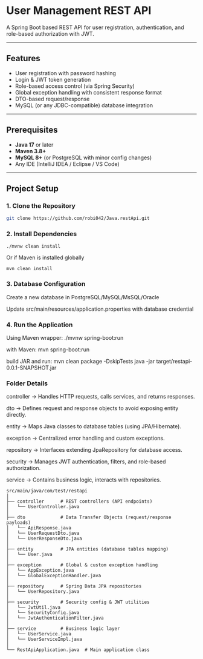 # User Management REST API

A Spring Boot based REST API for user registration, authentication, and role-based authorization with JWT.

---

## Features

- User registration with password hashing
- Login & JWT token generation
- Role-based access control (via Spring Security)
- Global exception handling with consistent response format
- DTO-based request/response
- MySQL (or any JDBC-compatible) database integration

---

## Prerequisites

- **Java 17** or later
- **Maven 3.8+**
- **MySQL 8+** (or PostgreSQL with minor config changes)
- Any IDE (IntelliJ IDEA / Eclipse / VS Code)

---

## Project Setup

### 1. Clone the Repository

```bash
git clone https://github.com/robi042/Java.restApi.git
```
### 2. Install Dependencies

```./mvnw clean install ```


Or if Maven is installed globally

```mvn clean install```


### 3. Database Configuration

Create a new database in PostgreSQL/MySQL/MsSQL/Oracle

Update src/main/resources/application.properties with database credential


### 4. Run the Application

Using Maven wrapper: ./mvnw spring-boot:run

with Maven: mvn spring-boot:run

build JAR and run:
mvn clean package -DskipTests
java -jar target/restapi-0.0.1-SNAPSHOT.jar

### Folder Details

controller → Handles HTTP requests, calls services, and returns responses.

dto → Defines request and response objects to avoid exposing entity directly.

entity → Maps Java classes to database tables (using JPA/Hibernate).

exception → Centralized error handling and custom exceptions.

repository → Interfaces extending JpaRepository for database access.

security → Manages JWT authentication, filters, and role-based authorization.

service → Contains business logic, interacts with repositories.

```declarative
src/main/java/com/test/restapi
│
├── controller      # REST controllers (API endpoints)
│   └── UserController.java
│
├── dto             # Data Transfer Objects (request/response payloads)
│   └── ApiResponse.java
│   └── UserRequestDto.java
│   └── UserResponseDto.java
│
├── entity          # JPA entities (database tables mapping)
│   └── User.java
│
├── exception       # Global & custom exception handling
│   └── AppException.java
│   └── GlobalExceptionHandler.java
│
├── repository      # Spring Data JPA repositories
│   └── UserRepository.java
│
├── security        # Security config & JWT utilities
│   └── JwtUtil.java
│   └── SecurityConfig.java
│   └── JwtAuthenticationFilter.java
│
├── service         # Business logic layer
│   └── UserService.java
│   └── UserServiceImpl.java
│
└── RestApiApplication.java  # Main application class

```
